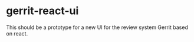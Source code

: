 # gerrit-react-ui
This should be a prototype for a new UI for the review system Gerrit based on react.
